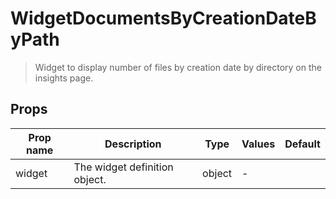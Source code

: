 # WidgetDocumentsByCreationDateByPath

> Widget to display number of files by creation date by directory on the insights page.

## Props

| Prop name | Description                   | Type   | Values | Default |
| --------- | ----------------------------- | ------ | ------ | ------- |
| widget    | The widget definition object. | object | -      |         |
